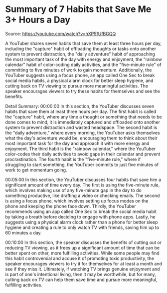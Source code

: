 # Summary of 7 Habits that Save Me 3+ Hours a Day

Source: https://youtube.com/watch?v=hXP5fUfBGQQ

A YouTuber shares seven habits that save them at least three hours per day, including the "capture" habit of offloading thoughts or tasks onto another system to prevent distraction, the "daily adventure" habit of approaching the most important task of the day with energy and enjoyment, the "rainbow calendar" habit of color-coding daily activities, and the "five-minute rule" of committing to five minutes of work to gain momentum. Additionally, the YouTuber suggests using a focus phone, an app called One Sec to break social media habits, a physical alarm clock for better sleep hygiene, and cutting back on TV viewing to pursue more meaningful activities. The speaker encourages viewers to try these habits for themselves and see the benefits.

Detail Summary: 
00:00:00
In this section, the YouTuber discusses seven habits that save them at least three hours per day. The first habit is called the "capture" habit, where any time a thought or something that needs to be done comes to mind, it is immediately captured and offloaded onto another system to prevent distraction and wasted headspace. The second habit is the "daily adventure," where every morning, the YouTuber asks themselves what the day's adventure would be, encouraging them to think about their most important task for the day and approach it with more energy and enjoyment. The third habit is the "rainbow calendar," where the YouTuber color-codes their daily activities to avoid gaps in their calendar and prevent procrastination. The fourth habit is the "five-minute rule," where if struggling to start something, the YouTuber commits to just five minutes of work to get momentum going.

00:05:00
In this section, the YouTuber discusses four habits that save him a significant amount of time every day. The first is using the five-minute rule, which involves making use of any five-minute gap in the day to do something productive, like drafting a video or checking emails. The second is using a focus phone, which involves setting up focus modes on the phone and keeping the phone face down. Thirdly, the YouTuber recommends using an app called One Sec to break the social media habit by taking a breath before deciding to engage with phone apps. Lastly, he suggests using a physical alarm clock rather than a phone for better sleep hygiene and creating a rule to only watch TV with friends, saving him up to 60 minutes a day.

00:10:00
In this section, the speaker discusses the benefits of cutting out or reducing TV viewing, as it frees up a significant amount of time that can be better spent on other, more fulfilling activities. While some people may find this habit controversial and accuse it of promoting toxic productivity, the speaker encourages viewers to try it for themselves for at least a month and see if they miss it. Ultimately, if watching TV brings genuine enjoyment and is part of one's intentional living, then it may be worthwhile, but for many, cutting back on TV can help them save time and pursue more meaningful, fulfilling activities.

